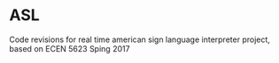 # ASL
Code revisions for real time american sign language interpreter project, based on ECEN 5623 Sping 2017
